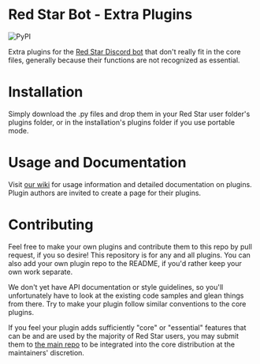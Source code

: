 # Red Star Bot - Extra Plugins
![PyPI](https://img.shields.io/badge/Python-3.7-blue.svg)

Extra plugins for the [Red Star Discord bot](https://github.com/medeor413/Red_Star) that don't really fit in the core files, generally because their functions are not recognized as essential.

# Installation
Simply download the .py files and drop them in your Red Star user folder's plugins folder, or in the installation's plugins folder if you use portable mode.
# Usage and Documentation
Visit [our wiki](https://github.com/medeor413/Red_Star_Plugins/wiki) for usage information and detailed documentation on plugins. Plugin authors are invited to create a page for their plugins.
# Contributing
Feel free to make your own plugins and contribute them to this repo by pull request, if you so desire!
This repository is for any and all plugins. You can also add your own plugin repo to the README, if you'd rather keep your own work separate.

We don't yet have API documentation or style guidelines, so you'll unfortunately have to look at the existing code samples and glean things from there.
Try to make your plugin follow similar conventions to the core plugins.

If you feel your plugin adds sufficiently "core" or "essential" features that can be and are used by the majority of Red Star users,
you may submit them to [the main repo](https://github.com/medeor413/Red_Star) to be integrated into the core distribution at the maintainers' discretion.
